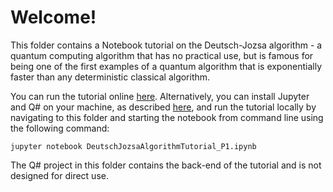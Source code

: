 # Welcome!

This folder contains a Notebook tutorial on the Deutsch-Jozsa algorithm - a quantum computing algorithm that has no practical use, but is famous for being one of the first examples of a quantum algorithm that is exponentially faster than any deterministic classical algorithm.

You can run the tutorial online [here](https://mybinder.org/v2/gh/Microsoft/QuantumKatas/main?urlpath=/notebooks/tutorials/ExploringDeutschJozsaAlgorithm%2FDeutschJozsaAlgorithmTutorial_P1.ipynb). Alternatively, you can install Jupyter and Q# on your machine, as described [here](https://docs.microsoft.com/azure/quantum/install-jupyter-qdk), and run the tutorial locally by navigating to this folder and starting the notebook from command line using the following command: 

    jupyter notebook DeutschJozsaAlgorithmTutorial_P1.ipynb

The Q# project in this folder contains the back-end of the tutorial and is not designed for direct use.
